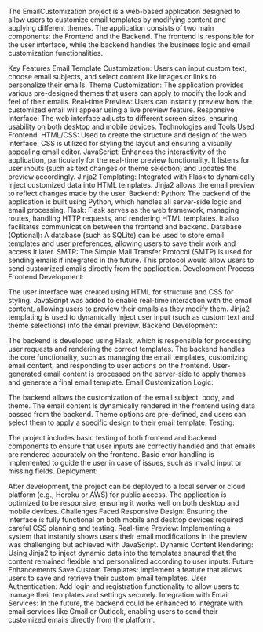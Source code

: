 The EmailCustomization project is a web-based application designed to allow users to customize email templates by modifying content and applying different themes. The application consists of two main components: the Frontend and the Backend. The frontend is responsible for the user interface, while the backend handles the business logic and email customization functionalities.

Key Features
Email Template Customization: Users can input custom text, choose email subjects, and select content like images or links to personalize their emails.
Theme Customization: The application provides various pre-designed themes that users can apply to modify the look and feel of their emails.
Real-time Preview: Users can instantly preview how the customized email will appear using a live preview feature.
Responsive Interface: The web interface adjusts to different screen sizes, ensuring usability on both desktop and mobile devices.
Technologies and Tools Used
Frontend:
HTML/CSS: Used to create the structure and design of the web interface. CSS is utilized for styling the layout and ensuring a visually appealing email editor.
JavaScript: Enhances the interactivity of the application, particularly for the real-time preview functionality. It listens for user inputs (such as text changes or theme selection) and updates the preview accordingly.
Jinja2 Templating: Integrated with Flask to dynamically inject customized data into HTML templates. Jinja2 allows the email preview to reflect changes made by the user.
Backend:
Python: The backend of the application is built using Python, which handles all server-side logic and email processing.
Flask: Flask serves as the web framework, managing routes, handling HTTP requests, and rendering HTML templates. It also facilitates communication between the frontend and backend.
Database (Optional): A database (such as SQLite) can be used to store email templates and user preferences, allowing users to save their work and access it later.
SMTP: The Simple Mail Transfer Protocol (SMTP) is used for sending emails if integrated in the future. This protocol would allow users to send customized emails directly from the application.
Development Process
Frontend Development:

The user interface was created using HTML for structure and CSS for styling. JavaScript was added to enable real-time interaction with the email content, allowing users to preview their emails as they modify them.
Jinja2 templating is used to dynamically inject user input (such as custom text and theme selections) into the email preview.
Backend Development:

The backend is developed using Flask, which is responsible for processing user requests and rendering the correct templates.
The backend handles the core functionality, such as managing the email templates, customizing email content, and responding to user actions on the frontend.
User-generated email content is processed on the server-side to apply themes and generate a final email template.
Email Customization Logic:

The backend allows the customization of the email subject, body, and theme. The email content is dynamically rendered in the frontend using data passed from the backend.
Theme options are pre-defined, and users can select them to apply a specific design to their email template.
Testing:

The project includes basic testing of both frontend and backend components to ensure that user inputs are correctly handled and that emails are rendered accurately on the frontend.
Basic error handling is implemented to guide the user in case of issues, such as invalid input or missing fields.
Deployment:

After development, the project can be deployed to a local server or cloud platform (e.g., Heroku or AWS) for public access.
The application is optimized to be responsive, ensuring it works well on both desktop and mobile devices.
Challenges Faced
Responsive Design: Ensuring the interface is fully functional on both mobile and desktop devices required careful CSS planning and testing.
Real-time Preview: Implementing a system that instantly shows users their email modifications in the preview was challenging but achieved with JavaScript.
Dynamic Content Rendering: Using Jinja2 to inject dynamic data into the templates ensured that the content remained flexible and personalized according to user inputs.
Future Enhancements
Save Custom Templates: Implement a feature that allows users to save and retrieve their custom email templates.
User Authentication: Add login and registration functionality to allow users to manage their templates and settings securely.
Integration with Email Services: In the future, the backend could be enhanced to integrate with email services like Gmail or Outlook, enabling users to send their customized emails directly from the platform.
